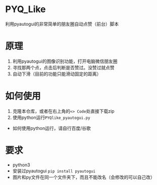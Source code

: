 # PYQ_Like
利用pyautogui的非常简单的朋友圈自动点赞（前台）脚本

# 原理
1. 利用pyautogui的图像识别功能，打开电脑微信朋友圈
2. 寻找那两个点，点击后判断是否赞过。没赞过就点赞
3. 自动下滑（目前的功能只能滑动固定的距离）

# 如何使用
1. 克隆本仓库，或者在右上角的`<> Code`处直接下载zip
2. 使用python运行`PYQlike_pyautogui.py`
  - 如何使用python运行，请自行百度/谷歌

# 要求
- python3
- 安装过pyautogui
`pip install pyautogui`
- 图片和py文件在同一个文件夹下，而且不能改名（会修改的可以自己改）
